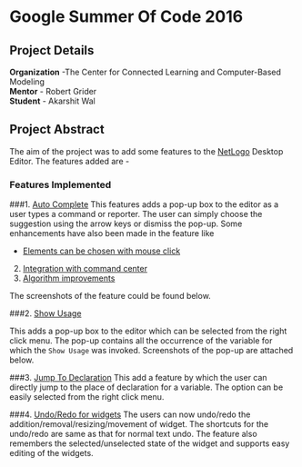 # Google Summer Of Code 2016

Project Details
----
__Organization__ -The Center for Connected Learning and Computer-Based Modeling  
__Mentor__ - Robert Grider  
__Student__ - Akarshit Wal

## Project Abstract
The aim of the project was to add some features to the [NetLogo](https://github.com/NetLogo/NetLogo) Desktop Editor. The features added are -

### Features Implemented
###1. [Auto Complete](https://github.com/NetLogo/NetLogo/pull/1072)
This features adds a pop-up box to the editor as a user types a command or reporter. The user can simply choose the suggestion using the arrow keys or dismiss the pop-up. Some enhancements have also been made in the feature like

* [Elements can be chosen with mouse click](https://github.com/NetLogo/NetLogo/pull/1080)  
2. [Integration with command center](https://github.com/NetLogo/NetLogo/pull/1081)   
3. [Algorithm improvements](https://github.com/NetLogo/NetLogo/pull/1093)

The screenshots of the feature could be found below.

###2. [Show Usage](https://github.com/NetLogo/NetLogo/pull/1079)

This adds a pop-up box to the editor which can be selected from the right click menu. The pop-up contains all the occurrence of the variable for which the `Show Usage` was invoked.
Screenshots of the pop-up are attached below.

###3. [Jump To Declaration](https://github.com/NetLogo/NetLogo/pull/1110)
This add a feature by which the user can directly jump to the place of declaration for a variable. The option can be easily selected from the right click menu.

###4. [Undo/Redo for widgets](https://github.com/NetLogo/NetLogo/pull/1088)
The users can now undo/redo the addition/removal/resizing/movement of widget. The shortcuts for the undo/redo are same as that for normal text undo. The feature also remembers the selected/unselected state of the widget and supports easy editing of the widgets.
